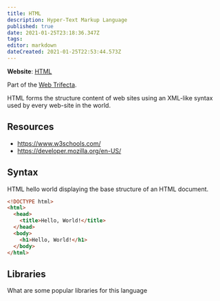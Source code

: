 ```yaml
---
title: HTML
description: Hyper-Text Markup Language
published: true
date: 2021-01-25T23:18:36.347Z
tags: 
editor: markdown
dateCreated: 2021-01-25T22:53:44.573Z
---
```


**Website**: [HTML](https://en.wikipedia.org/wiki/HTML)

Part of the [Web Trifecta](/topics/web-trifecta).

HTML forms the structure content of web sites using an XML-like syntax used by every web-site in the world.

## Resources

- <https://www.w3schools.com/>
- <https://developer.mozilla.org/en-US/>

## Syntax

HTML hello world displaying the base structure of an HTML document.

```html
<!DOCTYPE html>
<html>
  <head>
    <title>Hello, World!</title>
  </head>
  <body>
    <h1>Hello, World!</h1>
  </body>
</html>
```

## Libraries

What are some popular libraries for this language
